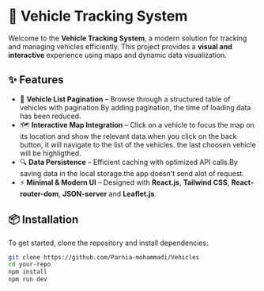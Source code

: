 # 🚀 Vehicle Tracking System

Welcome to the **Vehicle Tracking System**, a modern solution for tracking and managing vehicles efficiently. This project provides a **visual and interactive** experience using maps and dynamic data visualization.

## ✨ Features

- 🚗 **Vehicle List Pagination** – Browse through a structured table of vehicles with pagination.By adding pagination, the time of loading data has been reduced.
- 🗺 **Interactive Map Integration** – Click on a vehicle to focus the map on its location and show the relevant data.when you click on the back button, it will navigate to the list of the vehicles. the last choosen vehicle will be highligthed.
- 🔍 **Data Persistence** – Efficient caching with optimized API calls.By saving data in the local storage.the app doesn't send alot of request.
- ⚡ **Minimal & Modern UI** – Designed with **React.js**, **Tailwind CSS**, **React-router-dom**, **JSON-server** and **Leaflet.js**.

## 📦 Installation

To get started, clone the repository and install dependencies:

```bash
git clone https://github.com/Parnia-mohammadi/Vehicles
cd your-repo
npm install
npm run dev
```
